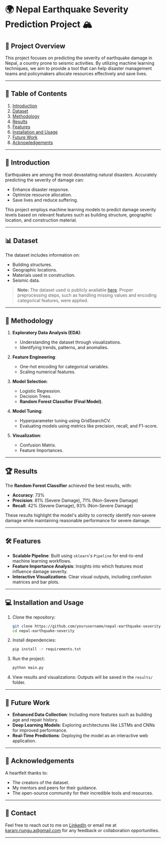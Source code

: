 

# 🌍 Nepal Earthquake Severity Prediction Project 🏔️

## 🚀 Project Overview

This project focuses on predicting the severity of earthquake damage in Nepal, a country prone to seismic activities. By utilizing machine learning techniques, we aim to provide a tool that can help disaster management teams and policymakers allocate resources effectively and save lives.

---

## 📂 Table of Contents

1. [Introduction](#introduction)  
2. [Dataset](#dataset)  
3. [Methodology](#methodology)  
4. [Results](#results)  
5. [Features](#features)  
6. [Installation and Usage](#installation-and-usage)  
7. [Future Work](#future-work)  
8. [Acknowledgements](#acknowledgements)  

---

## 📝 Introduction

Earthquakes are among the most devastating natural disasters. Accurately predicting the severity of damage can:
- Enhance disaster response.
- Optimize resource allocation.
- Save lives and reduce suffering.

This project employs machine learning models to predict damage severity levels based on relevant features such as building structure, geographic location, and construction material.

---

## 📊 Dataset

The dataset includes information on:
- Building structures.
- Geographic locations.
- Materials used in construction.
- Seismic data.

> **Note:** The dataset used is publicly available [here](#). Proper preprocessing steps, such as handling missing values and encoding categorical features, were applied.

---

## 🔧 Methodology

1. **Exploratory Data Analysis (EDA)**: 
   - Understanding the dataset through visualizations.
   - Identifying trends, patterns, and anomalies.

2. **Feature Engineering**:
   - One-hot encoding for categorical variables.
   - Scaling numerical features.

3. **Model Selection**:
   - Logistic Regression.
   - Decision Trees.
   - **Random Forest Classifier (Final Model)**.

4. **Model Tuning**:
   - Hyperparameter tuning using GridSearchCV.
   - Evaluating models using metrics like precision, recall, and F1-score.

5. **Visualization**:
   - Confusion Matrix.
   - Feature Importances.

---

## 🏆 Results

The **Random Forest Classifier** achieved the best results, with:
- **Accuracy**: 73%  
- **Precision**: 81% (Severe Damage), 71% (Non-Severe Damage)  
- **Recall**: 42% (Severe Damage), 93% (Non-Severe Damage)  

These results highlight the model's ability to correctly identify non-severe damage while maintaining reasonable performance for severe damage.

---

## 🛠️ Features

- **Scalable Pipeline**: Built using `sklearn`'s `Pipeline` for end-to-end machine learning workflows.
- **Feature Importance Analysis**: Insights into which features most influence damage severity.
- **Interactive Visualizations**: Clear visual outputs, including confusion matrices and bar plots.

---

## 💻 Installation and Usage

1. Clone the repository:
   ```bash
   git clone https://github.com/yourusername/nepal-earthquake-severity
   cd nepal-earthquake-severity
   ```

2. Install dependencies:
   ```bash
   pip install -r requirements.txt
   ```

3. Run the project:
   ```bash
   python main.py
   ```

4. View results and visualizations:
   Outputs will be saved in the `results/` folder.

---

## 🌟 Future Work

- **Enhanced Data Collection**: Including more features such as building age and repair history.
- **Deep Learning Models**: Exploring architectures like LSTMs and CNNs for improved performance.
- **Real-Time Predictions**: Deploying the model as an interactive web application.

---

## 🙌 Acknowledgements

A heartfelt thanks to:
- The creators of the dataset.
- My mentors and peers for their guidance.
- The open-source community for their incredible tools and resources.

---

## 📧 Contact

Feel free to reach out to me on [LinkedIn](https://www.linkedin.com/in/jackrony-karani-a78b3614b) or email me at karani.riungu.a@gmail.com for any feedback or collaboration opportunities.

---
